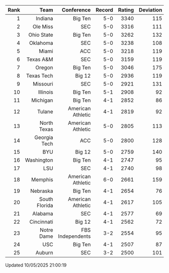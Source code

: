 | Rank  | Team                 | Conference           | Record   | Rating | Deviation |
| ---:  | ---:                 | ---:                 | ---:     | ---:   | ---:      |
| 1     | Indiana              | Big Ten              | 5-0      | 3340   | 115       |
| 2     | Ole Miss             | SEC                  | 5-0      | 3316   | 111       |
| 3     | Ohio State           | Big Ten              | 5-0      | 3262   | 132       |
| 4     | Oklahoma             | SEC                  | 5-0      | 3238   | 108       |
| 5     | Miami                | ACC                  | 5-0      | 3218   | 119       |
| 6     | Texas A&M            | SEC                  | 5-0      | 3159   | 119       |
| 7     | Oregon               | Big Ten              | 5-0      | 3046   | 175       |
| 8     | Texas Tech           | Big 12               | 5-0      | 2936   | 119       |
| 9     | Missouri             | SEC                  | 5-0      | 2921   | 131       |
| 10    | Illinois             | Big Ten              | 5-1      | 2908   | 92        |
| 11    | Michigan             | Big Ten              | 4-1      | 2852   | 86        |
| 12    | Tulane               | American Athletic    | 4-1      | 2819   | 92        |
| 13    | North Texas          | American Athletic    | 5-0      | 2805   | 113       |
| 14    | Georgia Tech         | ACC                  | 5-0      | 2800   | 128       |
| 15    | BYU                  | Big 12               | 5-0      | 2759   | 140       |
| 16    | Washington           | Big Ten              | 4-1      | 2747   | 95        |
| 17    | LSU                  | SEC                  | 4-1      | 2740   | 98        |
| 18    | Memphis              | American Athletic    | 6-0      | 2661   | 159       |
| 19    | Nebraska             | Big Ten              | 4-1      | 2654   | 76        |
| 20    | South Florida        | American Athletic    | 4-1      | 2617   | 105       |
| 21    | Alabama              | SEC                  | 4-1      | 2577   | 69        |
| 22    | Cincinnati           | Big 12               | 4-1      | 2562   | 72        |
| 23    | Notre Dame           | FBS Independents     | 3-2      | 2554   | 95        |
| 24    | USC                  | Big Ten              | 4-1      | 2507   | 87        |
| 25    | Auburn               | SEC                  | 3-2      | 2500   | 101       |

Updated 10/05/2025 21:00:19

